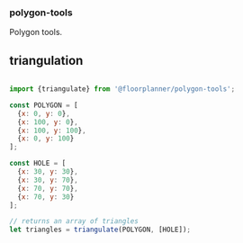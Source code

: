 ### polygon-tools

Polygon tools.

## triangulation

```javascript

import {triangulate} from '@floorplanner/polygon-tools';

const POLYGON = [
  {x: 0, y: 0},
  {x: 100, y: 0},
  {x: 100, y: 100},
  {x: 0, y: 100}
];

const HOLE = [
  {x: 30, y: 30},
  {x: 30, y: 70},
  {x: 70, y: 70},
  {x: 70, y: 30}
];

// returns an array of triangles
let triangles = triangulate(POLYGON, [HOLE]);

```
